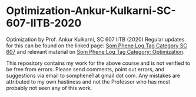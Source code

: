 # Optimization-Ankur-Kulkarni-SC-607-IITB-2020
Optimization by Prof. Ankur Kulkarni, SC 607 IITB (2020)
Regular updates for this can be found on the linked page: [Som Phene Log Tag Category SC 607](https://somphene.github.io/tags/#SC%20607) and relevant material on [Som Phene Log Tag Category: Optimization](https://somphene.github.io/tags/#Optimization).

This repository contains my work for the above course and is not verified to be free from errors. Please send comments, point out errors, and suggestions via email to somphene1 at gmail dot com. Any mistakes are attributed to my own hastiness and not the Professor who has most probably not seen any of this work. 

